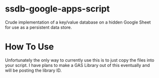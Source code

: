 # ssdb-google-apps-script
Crude implementation of a key/value database on a hidden Google Sheet for use as a persistent data store.

# How To Use
Unfortunately the only way to currently use this is to just copy the files into your script. I have plans to make a GAS Library out of this eventually and will be posting the library ID.